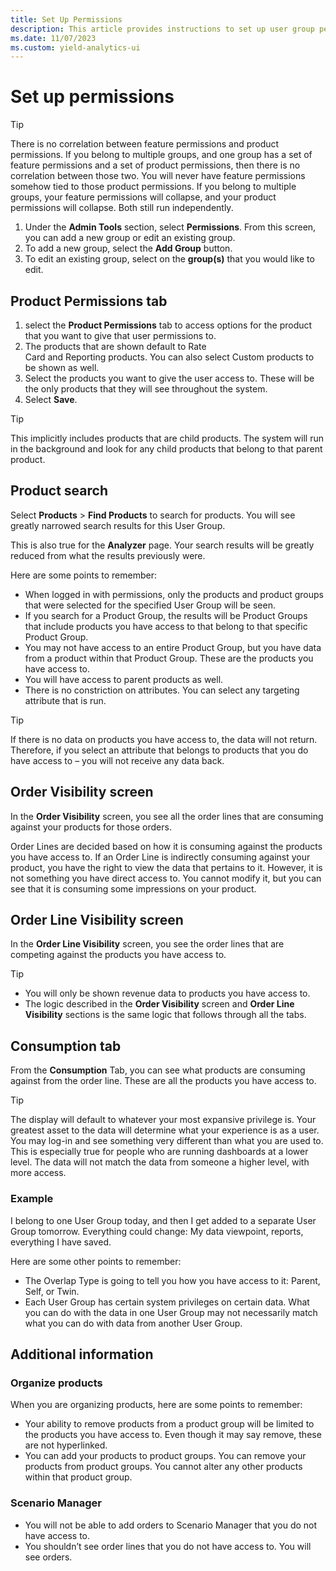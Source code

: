 ```yaml
---
title: Set Up Permissions
description: This article provides instructions to set up user group permissions. 
ms.date: 11/07/2023
ms.custom: yield-analytics-ui
---
```


# Set up permissions

> [!TIP]
> There is no correlation between feature permissions and product permissions. If you belong to multiple groups, and one group has a set of feature permissions and a set of product permissions, then there is no correlation between those two. You will never have feature permissions somehow tied to those product permissions. If you belong to multiple groups, your feature permissions will collapse, and your product permissions will collapse. Both still run independently.

1. Under the **Admin Tools** section, select **Permissions**. From this screen, you can add a new group or edit an existing group.
1. To add a new group, select the **Add Group** button.
1. To edit an existing group, select on the **group(s)** that you would like to edit.

## Product Permissions tab

1. select the **Product Permissions** tab to access options for the product that you want to give that user permissions to.
1. The products that are shown default to Rate Card and Reporting products. You can also select Custom products to be shown as well.
1. Select the products you want to give the user access to. These will be the only products that they will see throughout the system.
1. Select **Save**.

> [!TIP]
> This implicitly includes products that are child products. The system will run in the background and look for any child products that belong to that parent product.

## Product search

Select **Products** > **Find Products** to search for products. You will see greatly narrowed search results for this User Group.

This is also true for the **Analyzer** page. Your search results will be greatly reduced from what the results previously were.

Here are some points to remember:

- When logged in with permissions, only the products and product groups that were selected for the specified User Group will be seen.
- If you search for a Product Group, the results will be Product Groups that include products you have access to that belong to that specific Product Group.
- You may not have access to an entire Product Group, but you have data from a product within that Product Group. These are the products you have access to.
- You will have access to parent products as well.
- There is no constriction on attributes. You can select any targeting attribute that is run.

> [!TIP]
> If there is no data on products you have access to, the data will not return. Therefore, if you select an attribute that belongs to products that you do have access to – you will not receive any data back.

## Order Visibility screen

In the **Order Visibility** screen, you see all the order lines that are consuming against your products for those orders.

Order Lines are decided based on how it is consuming against the products you have access to. If an Order Line is indirectly consuming against your product, you have the right to view the data that pertains to it. However, it is not something you have direct access to. You cannot modify it, but you can see that it is consuming some impressions on your product.

## Order Line Visibility screen

In the **Order Line Visibility** screen, you see the order lines that are competing against the products you have access to.

> [!TIP]
>
> - You will only be shown revenue data to products you have access to.
> - The logic described in the **Order Visibility** screen and **Order Line Visibility** sections is the same logic that follows through all the tabs.

## Consumption tab

From the **Consumption** Tab, you can see what products are consuming against from the order line. These are all the products you have access to.

> [!TIP]
> The display will default to whatever your most expansive privilege is. Your greatest asset to the data will determine what your experience is as a user. You may log-in and see something very different than what you are used to. This is especially true for people who are running dashboards at a lower level. The data will not match the data from someone a higher level, with more access.

### Example

I belong to one User Group today, and then I get added to a separate User Group tomorrow. Everything could change: My data viewpoint, reports, everything I have saved.

Here are some other points to remember:

- The Overlap Type is going to tell you how you have access to it: Parent, Self, or Twin.
- Each User Group has certain system privileges on certain data. What you can do with the data in one User Group may not necessarily match what you can do with data from another User Group.

## Additional information

### Organize products

When you are organizing products, here are some points to remember:

- Your ability to remove products from a product group will be limited to the products you have access to. Even though it may say remove, these are not hyperlinked.
- You can add your products to product groups. You can remove your products from product groups. You cannot alter any other products within that product group.

### Scenario Manager

- You will not be able to add orders to Scenario Manager that you do not have access to.
- You shouldn’t see order lines that you do not have access to. You will see orders.
